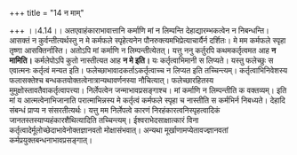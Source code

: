 +++
title = "14 न माम्"

+++
।।4.14।। अतएवाहंकाराभावात्तानि कर्माणि मां न लिम्पन्ति देहाद्यारम्भकत्वेन
न निबन्धन्ति। आसक्तं न कुर्वन्तीत्यर्थस्तु न मे कर्मफले स्पृहेत्यनेन
पौनरुक्त्यमभिप्रेत्याचार्यैर्न दर्शितः। मे मम कर्मफले स्पृहा तृष्णा
आसक्तिर्नास्ति। अतोऽपि मां कर्माणि न लिम्पन्तीत्येतत्। यत्तु ननु
कर्तुरपि कथमकर्तृत्वमत आह **न मामिति।** कर्मलेपोऽपि कुतो नास्तीत्यत आह
**न मे इति।** यः कर्तृत्वाभिमानी स लिप्यते। यस्तु फलेच्छुः स एवात्मनः
कर्तृत्वं मन्यत इति। फलेच्छाभावादकर्ताऽकर्तृत्वाच्च न लिप्यत इति
तच्चिन्त्यम्। कर्तृत्वाभिनिवेशस्य फलासक्तेश्च
बन्धकतयोक्तत्वेनात्रान्यथावर्णनस्या नौचित्यात्। फलेच्छारहितस्य
मुमुक्षोस्तावतैवाकर्तृत्वापत्त्या। निर्लेपत्वेन जन्माभावप्रसङ्गाश्च। मां
कर्माणि न लिम्पन्तीति क वक्तव्यम्। इति मां य आत्मत्वेनाभिजानाति
परात्माभिन्नस्य मे कर्तृत्वं कर्मफले स्पृहा च नास्तीति स कर्मभिर्न
निबध्यते। देहादि संबन्धं प्राप्य न संसरतीत्यर्थः। यत्तु मम निर्लेपत्वे
कारणं निरहंकारत्वनिस्पृहत्वादिकं जानतस्तस्याप्यहंकारशैथित्यादिति
तच्चिन्त्यम्। ईश्वराभेदसाक्षात्कारं विना
कर्तृत्वादेर्मूलोच्छेदाभावेनोक्तज्ञानवतो मोक्षासंभवात्। अन्यथा
मूर्खाणामप्येतावज्ज्ञानवतां कर्मप्रयुक्तबन्धनाभावप्रसङ्गात्।
